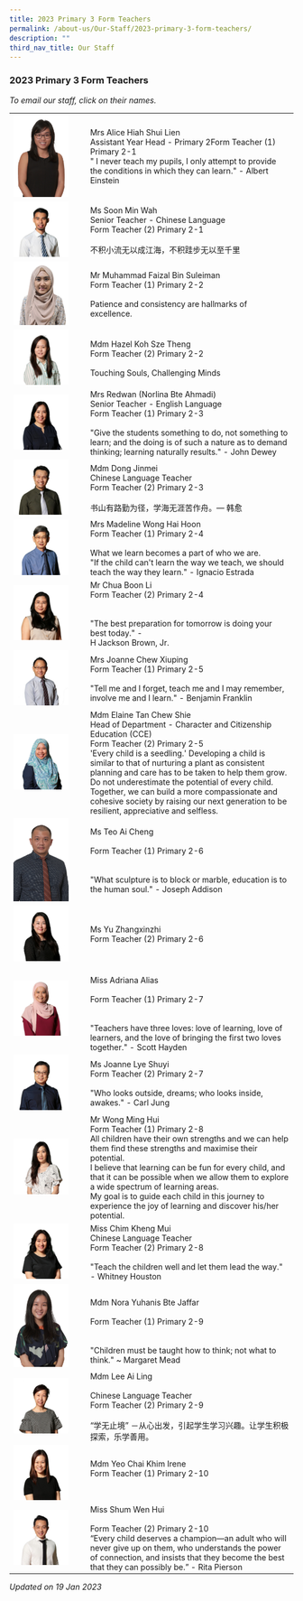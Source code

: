 ```yaml
---
title: 2023 Primary 3 Form Teachers
permalink: /about-us/Our-Staff/2023-primary-3-form-teachers/
description: ""
third_nav_title: Our Staff
---
```

### 2023 Primary 3 Form Teachers

*To email our staff, click on their names.*

|  |  |
|---|---|
| <img src="/images/ft76.png" style="width:80%"> | Mrs Alice Hiah Shui Lien<br>Assistant Year Head  - Primary 2Form Teacher (1) Primary 2-1<br>" I never teach my pupils, I only attempt to provide the conditions in which they can learn." - Albert Einstein |
| <img src="/images/ft77.png" style="width:80%"> | Ms Soon Min Wah<br>Senior Teacher - Chinese Language<br>Form Teacher (2) Primary 2-1<br><br>不积小流无以成江海，不积跬步无以至千里 |
| <img src="/images/ft78.png" style="width:80%"> | Mr Muhammad Faizal Bin Suleiman<br>Form Teacher (1) Primary 2-2<br><br>Patience and consistency are hallmarks of excellence. |
| <img src="/images/ft79.png" style="width:80%"> | Mdm Hazel Koh Sze Theng<br>Form Teacher (2) Primary 2-2<br><br>Touching Souls, Challenging Minds |
| <img src="/images/ft80.png" style="width:80%"> | Mrs Redwan (Norlina Bte Ahmadi)<br>Senior Teacher - English Language<br>Form Teacher (1) Primary 2-3<br><br>"Give the students something to do, not something to learn; and the doing is of such a nature as to demand thinking; learning naturally results." - John Dewey |
| <img src="/images/ft81.png" style="width:80%"> | Mdm Dong Jinmei<br>Chinese Language Teacher<br>Form Teacher (2) Primary 2-3<br><br>书山有路勤为径，学海无涯苦作舟。— 韩愈 |
| <img src="/images/ft82.png" style="width:80%"> | Mrs Madeline Wong Hai Hoon<br>Form Teacher (1) Primary 2-4<br><br>What we learn becomes a part of who we are.<br>"If the child can't learn the way we teach, we should teach the way they learn." - Ignacio Estrada |
| <img src="/images/ft83.png" style="width:80%"> | Mr Chua Boon Li<br>Form Teacher (2) Primary 2-4<br><br><br>"The best preparation for tomorrow is doing your best today." -<br>H Jackson Brown, Jr. |
| <img src="/images/ft84.png" style="width:80%"> | Mrs Joanne Chew Xiuping<br>Form Teacher (1) Primary 2-5<br><br>"Tell me and I forget, teach me and I may remember, involve me and I learn." - Benjamin Franklin   |
| <img src="/images/ft85.png" style="width:80%"> | Mdm Elaine Tan Chew Shie<br>Head of Department - Character and Citizenship Education (CCE)<br>Form Teacher (2) Primary 2-5<br>'Every child is a seedling.' Developing a child is similar to that of nurturing a plant as consistent planning and care has to be taken to help them grow. Do not underestimate the potential of every child. Together, we can build a more compassionate and cohesive society by raising our next generation to be resilient, appreciative and selfless.  |
| <img src="/images/ft86.png" style="width:80%"> | Ms Teo Ai Cheng<br><br>Form Teacher (1) Primary 2-6<br><br><br>"What sculpture is to block or marble, education is to the human soul." - Joseph Addison <br> |
| <img src="/images/ft87.png" style="width:80%"> | Ms Yu Zhangxinzhi<br>Form Teacher (2) Primary 2-6 |
| <img src="/images/ft88.png" style="width:80%"> | <br>Miss Adriana Alias<br><br>Form Teacher (1) Primary 2-7<br><br><br>"Teachers have three loves: love of learning, love of learners, and the love of bringing the first two loves together." - Scott Hayden |
| <img src="/images/ft89.png" style="width:80%"> | Ms Joanne Lye Shuyi<br>Form Teacher (2) Primary 2-7<br><br>"Who looks outside, dreams; who looks inside, awakes." - Carl Jung  <br> |
| <img src="/images/ft90.png" style="width:80%"> | Mr Wong Ming Hui <br>Form Teacher (1) Primary 2-8<br>All children have their own strengths and we can help them find these strengths and maximise their potential.<br>I believe that learning can be fun for every child, and that it can be possible when we allow them to explore a wide spectrum of learning areas.<br>My goal is to guide each child in this journey to experience the joy of learning and discover his/her potential. |
| <img src="/images/ft91.png" style="width:80%"> | Miss Chim Kheng Mui<br>Chinese Language Teacher<br>Form Teacher (2) Primary 2-8<br><br>"Teach the children well and let them lead the way." - Whitney Houston |
| <img src="/images/ft92.png" style="width:80%"> | <br>Mdm Nora Yuhanis Bte Jaffar      <br><br>Form Teacher (1) Primary 2-9<br><br><br>"Children must be taught how to think; not what to think." ~ Margaret Mead <br> |
| <img src="/images/ft93.png" style="width:80%"> | Mdm Lee Ai Ling<br><br>Chinese Language Teacher<br>Form Teacher (2) Primary 2-9<br><br>“学无止境” －从心出发，引起学生学习兴趣。让学生积极探索，乐学善用。 |
| <img src="/images/ft94.png" style="width:80%"> | Mdm Yeo Chai Khim Irene <br>Form Teacher (1) Primary 2-10<br><br> |
| <img src="/images/ft95.png" style="width:80%"> | Miss Shum Wen Hui<br><br>Form Teacher (2) Primary 2-10<br>“Every child deserves a champion—an adult who will never give up on them, who understands the power of connection, and insists that they become the best that they can possibly be.” - Rita Pierson  |

*Updated on 19 Jan 2023*